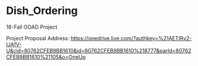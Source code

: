 # Dish_Ordering
18-Fall OOAD Project

Project Proposal Address: 
https://onedrive.live.com/?authkey=%21AETIRv2-IJAfV-U&cid=80762CFEB9BB1610&id=80762CFEB9BB1610%218777&parId=80762CFEB9BB1610%21105&o=OneUp
